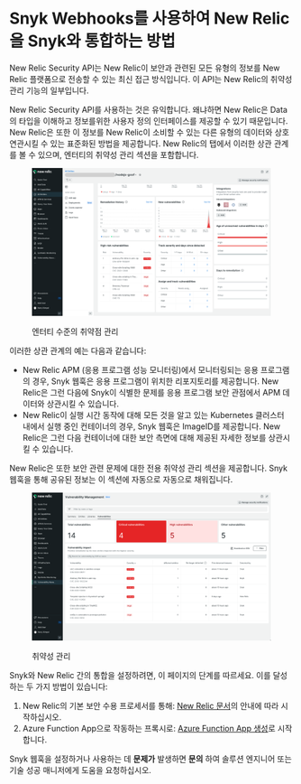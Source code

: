 # Snyk Webhooks를 사용하여 New Relic을 Snyk와 통합하는 방법

New Relic Security API는 New Relic이 보안과 관련된 모든 유형의 정보를 New Relic 플랫폼으로 전송할 수 있는 최신 접근 방식입니다. 이 API는 New Relic의 취약성 관리 기능의 일부입니다.

New Relic Security API를 사용하는 것은 유익합니다. 왜냐하면 New Relic은 Data의 타입을 이해하고 정보를위한 사용자 정의 인터페이스를 제공할 수 있기 때문입니다. New Relic은 또한 이 정보를 New Relic이 소비할 수 있는 다른 유형의 데이터와 상호 연관시킬 수 있는 표준화된 방법을 제공합니다. New Relic의 탭에서 이러한 상관 관계를 볼 수 있으며, 엔터티의 취약성 관리 섹션을 포함합니다.

<figure><img src="../../../../.gitbook/assets/new-relic-entity.png" alt="엔터티 수준의 취약점 관리"><figcaption><p>엔터티 수준의 취약점 관리</p></figcaption></figure>

이러한 상관 관계의 예는 다음과 같습니다:

- New Relic APM (응용 프로그램 성능 모니터링)에서 모니터링되는 응용 프로그램의 경우, Snyk 웹훅은 응용 프로그램이 위치한 리포지토리를 제공합니다. New Relic은 그런 다음에 Snyk이 식별한 문제를 응용 프로그램 보안 관점에서 APM 데이터와 상관시킬 수 있습니다.
- New Relic이 실행 시간 동작에 대해 모든 것을 알고 있는 Kubernetes 클러스터 내에서 실행 중인 컨테이너의 경우, Snyk 웹훅은 ImageID를 제공합니다. New Relic은 그런 다음 컨테이너에 대한 보안 측면에 대해 제공된 자세한 정보를 상관시킬 수 있습니다.

New Relic은 또한 보안 관련 문제에 대한 전용 취약성 관리 섹션을 제공합니다. Snyk 웹훅을 통해 공유된 정보는 이 섹션에 자동으로 자동으로 채워집니다.

<figure><img src="../../../../.gitbook/assets/new-relic-vuln-mgmt.png" alt="취약성 관리"><figcaption><p>취약성 관리</p></figcaption></figure>

Snyk와 New Relic 간의 통합을 설정하려면, 이 페이지의 단계를 따르세요. 이를 달성하는 두 가지 방법이 있습니다:

1. New Relic의 기본 보안 수용 프로세서를 통해: [New Relic 문서](https://docs.newrelic.com/docs/vulnerability-management/integrations/snyk/)의 안내에 따라 시작하십시오.
2. Azure Function App으로 작동하는 프록시로: [Azure Function App 생성](create-an-azure-function-app.md)로 시작합니다.

Snyk 웹훅을 설정하거나 사용하는 데 **문제가** 발생하면 **문의** 하여 솔루션 엔지니어 또는 기술 성공 매니저에게 도움을 요청하십시오.